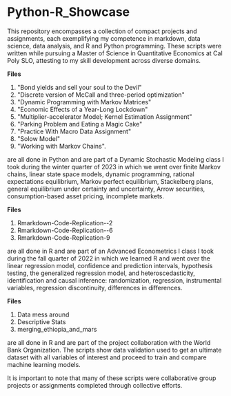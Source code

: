 # Python-R_Showcase
This repository encompasses a collection of compact projects and assignments, each exemplifying my competence in markdown, data science, data analysis, and R and Python programming. These scripts were written while pursuing a Master of Science in Quantitative Economics at Cal Poly SLO, attesting to my skill development across diverse domains.


<b>Files </b> 
  1) "Bond yields and sell your soul to the Devil"
  2) "Discrete version of McCall and three-period optimization"
  3) "Dynamic Programming with Markov Matrices"
  4) "Economic Effects of a Year-Long Lockdown"
  5) "Multiplier-accelerator Model; Kernel Estimation Assignment"
  6) "Parking Problem and Eating a Magic Cake"
  7) "Practice With Macro Data Assignment"
  8) "Solow Model"
  9) "Working with Markov Chains". 

are all done in Python and are part of a Dynamic Stochastic Modeling class I took during the winter quarter of 2023 in which we went over finite Markov chains, linear state space models, dynamic programming, rational expectations equilibrium, Markov perfect equilibrium, Stackelberg plans, general equilibrium under certainty and uncertainty, Arrow securities, consumption-based asset pricing, incomplete markets.

<b>Files </b>
1) Rmarkdown-Code-Replication--2
2) Rmarkdown-Code-Replication--6
3) Rmarkdown-Code-Replication-9

are all done in R and are part of an Advanced Econometrics I class I took during the fall quarter of 2022 in which we learned R and went over the linear regression model, confidence and prediction intervals, hypothesis testing, the generalized regression model, and heteroscedasticity, identification and causal inference: randomization, regression, instrumental variables, regression discontinuity, differences in differences.


<b>Files </b>
1) Data mess around
2) Descriptive Stats
3) merging_ethiopia_and_mars

are all done in R and are part of the project collaboration with the World Bank Organization. The scripts show data validation used to get an ultimate dataset with all variables of interest and proceed to train and compare machine learning models. 

It is important to note that many of these scripts were collaborative group projects or assignments completed through collective efforts.

